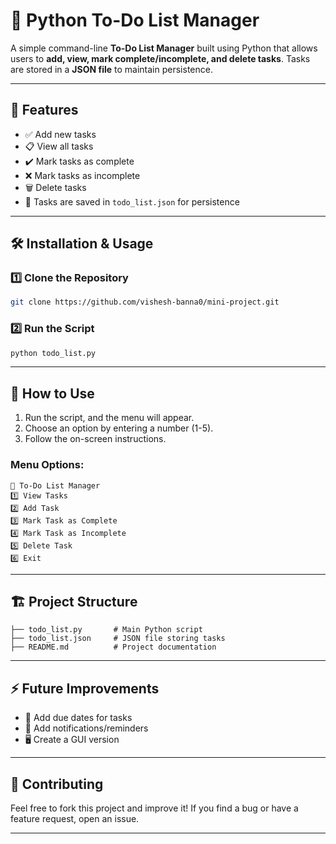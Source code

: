 # 📌 Python To-Do List Manager

A simple command-line **To-Do List Manager** built using Python that allows users to **add, view, mark complete/incomplete, and delete tasks**. Tasks are stored in a **JSON file** to maintain persistence.

---

## 🚀 Features
- ✅ Add new tasks
- 📋 View all tasks
- ✔️ Mark tasks as complete
- ❌ Mark tasks as incomplete
- 🗑️ Delete tasks
- 💾 Tasks are saved in `todo_list.json` for persistence

---

## 🛠️ Installation & Usage

### 1️⃣ Clone the Repository
```sh
git clone https://github.com/vishesh-banna0/mini-project.git

```

### 2️⃣ Run the Script
```sh
python todo_list.py
```

---

## 📖 How to Use
1. Run the script, and the menu will appear.
2. Choose an option by entering a number (1-5).
3. Follow the on-screen instructions.

### Menu Options:
```
📌 To-Do List Manager
1️⃣ View Tasks
2️⃣ Add Task
3️⃣ Mark Task as Complete
4️⃣ Mark Task as Incomplete
5️⃣ Delete Task
6️⃣ Exit
```

---

## 🏗️ Project Structure
```
├── todo_list.py       # Main Python script
├── todo_list.json     # JSON file storing tasks
├── README.md          # Project documentation
```

---

## ⚡ Future Improvements
- 📅 Add due dates for tasks
- 🔔 Add notifications/reminders
- 🖥️ Create a GUI version

---

## 🤝 Contributing
Feel free to fork this project and improve it! If you find a bug or have a feature request, open an issue.

---



